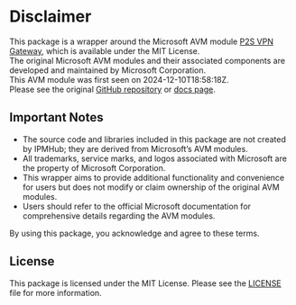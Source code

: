 # Disclaimer

This package is a wrapper around the Microsoft AVM module [P2S VPN Gateway](https://github.com/Azure/bicep-registry-modules/tree/main/avm/res/network/p2s-vpn-gateway), which is available under the MIT License. \
The original Microsoft AVM modules and their associated components are developed and maintained by Microsoft Corporation.\
This AVM module was first seen on 2024-12-10T18:58:18Z.\
Please see the original [GitHub repository](https://github.com/Azure/bicep-registry-modules) or [docs page](https://azure.github.io/Azure-Verified-Modules/indexes/bicep/bicep-resource-modules/).

## Important Notes

- The source code and libraries included in this package are not created by IPMHub; they are derived from Microsoft’s AVM modules.
- All trademarks, service marks, and logos associated with Microsoft are the property of Microsoft Corporation.
- This wrapper aims to provide additional functionality and convenience for users but does not modify or claim ownership of the original AVM modules.
- Users should refer to the official Microsoft documentation for comprehensive details regarding the AVM modules.

By using this package, you acknowledge and agree to these terms.

## License

This package is licensed under the MIT License. Please see the [LICENSE](LICENSE.txt) file for more information.
